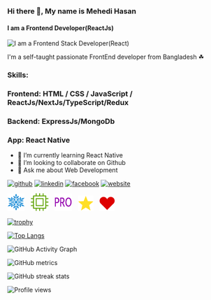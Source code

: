 ### Hi there 👋, My name is Mehedi Hasan
#### I am a Frontend Developer(ReactJs)
![I am a Frontend Stack Developer(React)](https://i.ibb.co/QnxpKL3/Hello-I-m-Mehedi-Hasan-1.png)

I'm a self-taught passionate FrontEnd developer from Bangladesh ☘

### Skills:
### Frontend:  HTML / CSS / JavaScript / ReactJs/NextJs/TypeScript/Redux 
### Backend: ExpressJs/MongoDb
### App: React Native


- 🌱 I’m currently learning React Native
- 👯 I’m looking to collaborate on Github 
- 💬 Ask me about Web Development 


[<img src='https://cdn.jsdelivr.net/npm/simple-icons@3.0.1/icons/github.svg' alt='github' height='40'>](https://github.com/mehedi1802hasan)  [<img src='https://cdn.jsdelivr.net/npm/simple-icons@3.0.1/icons/linkedin.svg' alt='linkedin' height='40'>](https://www.linkedin.com/in/mehedi-hasan1802/)  [<img src='https://cdn.jsdelivr.net/npm/simple-icons@3.0.1/icons/facebook.svg' alt='facebook' height='40'>](https://www.facebook.com/0mehedihasa)  [<img src='https://cdn.jsdelivr.net/npm/simple-icons@3.0.1/icons/icloud.svg' alt='website' height='40'>](https://portfolio-3788c.web.app/)  

<a href='https://archiveprogram.github.com/'><img src='https://raw.githubusercontent.com/acervenky/animated-github-badges/master/assets/acbadge.gif' width='40' height='40'></a> <a href='https://docs.github.com/en/developers'><img src='https://raw.githubusercontent.com/acervenky/animated-github-badges/master/assets/devbadge.gif' width='40' height='40'></a> <a href='https://github.com/pricing'><img src='https://raw.githubusercontent.com/acervenky/animated-github-badges/master/assets/pro.gif' width='40' height='40'></a> <a href='https://stars.github.com/'><img src='https://raw.githubusercontent.com/acervenky/animated-github-badges/master/assets/starbadge.gif' width='35' height='35'></a> <a href='https://docs.github.com/en/github/supporting-the-open-source-community-with-github-sponsors'><img src='https://raw.githubusercontent.com/acervenky/animated-github-badges/master/assets/sponsorbadge.gif' width='35' height='35'></a> 

[![trophy](https://github-profile-trophy.vercel.app/?username=mehedi1802hasan)](https://github.com/ryo-ma/github-profile-trophy)

[![Top Langs](https://github-readme-stats.vercel.app/api/top-langs/?username=mehedi1802hasan)](https://github.com/anuraghazra/github-readme-stats)

![GitHub Activity Graph](https://activity-graph.herokuapp.com/graph?username=mehedi1802hasan)  

![GitHub metrics](https://metrics.lecoq.io/mehedi1802hasan)  

![GitHub streak stats](https://streak-stats.demolab.com/?user=mehedi1802hasan)  

![Profile views](https://gpvc.arturio.dev/mehedi1802hasan)  

